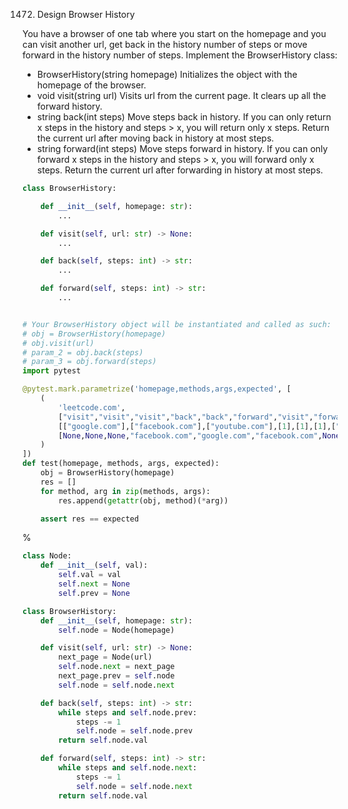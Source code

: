 <!--
The MIT License (MIT)

Copyright (c) 2023-2024 Almaz Ilaletdinov <a.ilaletdinov@yandex.ru>

Permission is hereby granted, free of charge, to any person obtaining a copy
of this software and associated documentation files (the "Software"), to deal
in the Software without restriction, including without limitation the rights
to use, copy, modify, merge, publish, distribute, sublicense, and/or sell
copies of the Software, and to permit persons to whom the Software is
furnished to do so, subject to the following conditions:

The above copyright notice and this permission notice shall be included in all
copies or substantial portions of the Software.

THE SOFTWARE IS PROVIDED "AS IS", WITHOUT WARRANTY OF ANY KIND,
EXPRESS OR IMPLIED, INCLUDING BUT NOT LIMITED TO THE WARRANTIES OF
MERCHANTABILITY, FITNESS FOR A PARTICULAR PURPOSE AND NONINFRINGEMENT.
IN NO EVENT SHALL THE AUTHORS OR COPYRIGHT HOLDERS BE LIABLE FOR ANY CLAIM,
DAMAGES OR OTHER LIABILITY, WHETHER IN AN ACTION OF CONTRACT, TORT OR
OTHERWISE, ARISING FROM, OUT OF OR IN CONNECTION WITH THE SOFTWARE OR THE USE
OR OTHER DEALINGS IN THE SOFTWARE.
-->
1472. Design Browser History

You have a browser of one tab where you start on the homepage and you can visit another url, get back in the history number of steps or move forward in the history number of steps.
Implement the BrowserHistory class:
- BrowserHistory(string homepage) Initializes the object with the homepage of the browser.
- void visit(string url) Visits url from the current page. It clears up all the forward history.
- string back(int steps) Move steps back in history. If you can only return x steps in the history and steps > x, you will return only x steps. Return the current url after moving back in history at most steps.
- string forward(int steps) Move steps forward in history. If you can only forward x steps in the history and steps > x, you will forward only x steps. Return the current url after forwarding in history at most steps.

```python
class BrowserHistory:

    def __init__(self, homepage: str):
        ...

    def visit(self, url: str) -> None:
        ...

    def back(self, steps: int) -> str:
        ...

    def forward(self, steps: int) -> str:
        ...


# Your BrowserHistory object will be instantiated and called as such:
# obj = BrowserHistory(homepage)
# obj.visit(url)
# param_2 = obj.back(steps)
# param_3 = obj.forward(steps)
import pytest

@pytest.mark.parametrize('homepage,methods,args,expected', [
    (
        'leetcode.com',
        ["visit","visit","visit","back","back","forward","visit","forward","back","back"],
        [["google.com"],["facebook.com"],["youtube.com"],[1],[1],[1],["linkedin.com"],[2],[2],[7]],
        [None,None,None,"facebook.com","google.com","facebook.com",None,"linkedin.com","google.com","leetcode.com"],
    )
])
def test(homepage, methods, args, expected):
    obj = BrowserHistory(homepage)
    res = []
    for method, arg in zip(methods, args):
        res.append(getattr(obj, method)(*arg))

    assert res == expected
```

%

```python
class Node:
    def __init__(self, val):
        self.val = val
        self.next = None
        self.prev = None

class BrowserHistory:
    def __init__(self, homepage: str):
        self.node = Node(homepage)

    def visit(self, url: str) -> None:
        next_page = Node(url)
        self.node.next = next_page
        next_page.prev = self.node
        self.node = self.node.next

    def back(self, steps: int) -> str:
        while steps and self.node.prev:
            steps -= 1
            self.node = self.node.prev
        return self.node.val

    def forward(self, steps: int) -> str:
        while steps and self.node.next:
            steps -= 1
            self.node = self.node.next
        return self.node.val
```
